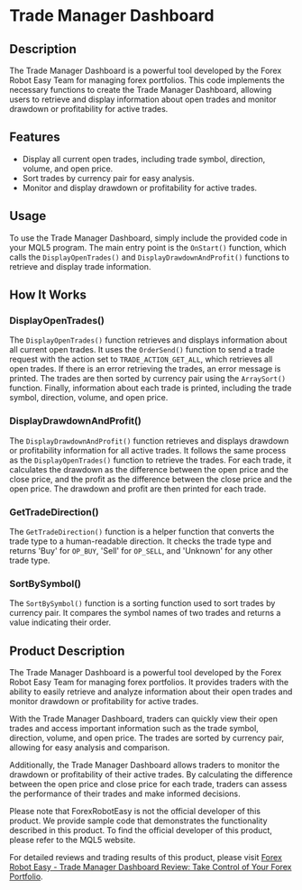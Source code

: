 # Trade Manager Dashboard

## Description

The Trade Manager Dashboard is a powerful tool developed by the Forex Robot Easy Team for managing forex portfolios. This code implements the necessary functions to create the Trade Manager Dashboard, allowing users to retrieve and display information about open trades and monitor drawdown or profitability for active trades.

## Features

- Display all current open trades, including trade symbol, direction, volume, and open price.
- Sort trades by currency pair for easy analysis.
- Monitor and display drawdown or profitability for active trades.

## Usage

To use the Trade Manager Dashboard, simply include the provided code in your MQL5 program. The main entry point is the `OnStart()` function, which calls the `DisplayOpenTrades()` and `DisplayDrawdownAndProfit()` functions to retrieve and display trade information.

## How It Works

### DisplayOpenTrades()

The `DisplayOpenTrades()` function retrieves and displays information about all current open trades. It uses the `OrderSend()` function to send a trade request with the action set to `TRADE_ACTION_GET_ALL`, which retrieves all open trades. If there is an error retrieving the trades, an error message is printed. The trades are then sorted by currency pair using the `ArraySort()` function. Finally, information about each trade is printed, including the trade symbol, direction, volume, and open price.

### DisplayDrawdownAndProfit()

The `DisplayDrawdownAndProfit()` function retrieves and displays drawdown or profitability information for all active trades. It follows the same process as the `DisplayOpenTrades()` function to retrieve the trades. For each trade, it calculates the drawdown as the difference between the open price and the close price, and the profit as the difference between the close price and the open price. The drawdown and profit are then printed for each trade.

### GetTradeDirection()

The `GetTradeDirection()` function is a helper function that converts the trade type to a human-readable direction. It checks the trade type and returns 'Buy' for `OP_BUY`, 'Sell' for `OP_SELL`, and 'Unknown' for any other trade type.

### SortBySymbol()

The `SortBySymbol()` function is a sorting function used to sort trades by currency pair. It compares the symbol names of two trades and returns a value indicating their order.

## Product Description

The Trade Manager Dashboard is a powerful tool developed by the Forex Robot Easy Team for managing forex portfolios. It provides traders with the ability to easily retrieve and analyze information about their open trades and monitor drawdown or profitability for active trades.

With the Trade Manager Dashboard, traders can quickly view their open trades and access important information such as the trade symbol, direction, volume, and open price. The trades are sorted by currency pair, allowing for easy analysis and comparison.

Additionally, the Trade Manager Dashboard allows traders to monitor the drawdown or profitability of their active trades. By calculating the difference between the open price and close price for each trade, traders can assess the performance of their trades and make informed decisions.

Please note that ForexRobotEasy is not the official developer of this product. We provide sample code that demonstrates the functionality described in this product. To find the official developer of this product, please refer to the MQL5 website.

For detailed reviews and trading results of this product, please visit [Forex Robot Easy - Trade Manager Dashboard Review: Take Control of Your Forex Portfolio](https://forexroboteasy.com/forex-robot-review/trade-manager-dashboard-review-take-control-of-your-forex-portfolio/).
